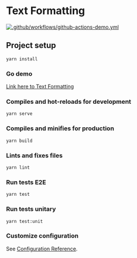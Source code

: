 # Text Formatting
[![.github/workflows/github-actions-demo.yml](https://github.com/jhonmart/text.formatting/actions/workflows/github-actions-demo.yml/badge.svg)](https://github.com/jhonmart/text.formatting/actions/workflows/github-actions-demo.yml)

## Project setup
```
yarn install
```

### Go demo
[Link here to Text Formatting](https://jhonmart.github.io/text.formatting)

### Compiles and hot-reloads for development
```
yarn serve
```

### Compiles and minifies for production
```
yarn build
```

### Lints and fixes files
```
yarn lint
```

### Run tests E2E
```
yarn test
```

### Run tests unitary
```
yarn test:unit
```

### Customize configuration
See [Configuration Reference](https://cli.vuejs.org/config/).
